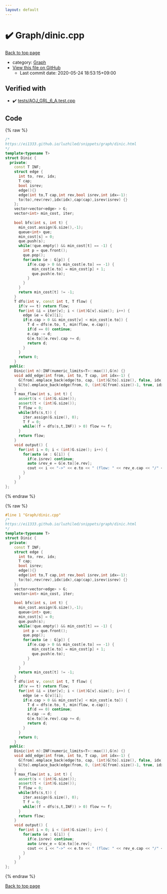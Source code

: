 ```yaml
---
layout: default
---
```


<!-- mathjax config similar to math.stackexchange -->
<script type="text/javascript" async
  src="https://cdnjs.cloudflare.com/ajax/libs/mathjax/2.7.5/MathJax.js?config=TeX-MML-AM_CHTML">
</script>
<script type="text/x-mathjax-config">
  MathJax.Hub.Config({
    TeX: { equationNumbers: { autoNumber: "AMS" }},
    tex2jax: {
      inlineMath: [ ['$','$'] ],
      processEscapes: true
    },
    "HTML-CSS": { matchFontHeight: false },
    displayAlign: "left",
    displayIndent: "2em"
  });
</script>

<script type="text/javascript" src="https://cdnjs.cloudflare.com/ajax/libs/jquery/3.4.1/jquery.min.js"></script>
<script src="https://cdn.jsdelivr.net/npm/jquery-balloon-js@1.1.2/jquery.balloon.min.js" integrity="sha256-ZEYs9VrgAeNuPvs15E39OsyOJaIkXEEt10fzxJ20+2I=" crossorigin="anonymous"></script>
<script type="text/javascript" src="../../assets/js/copy-button.js"></script>
<link rel="stylesheet" href="../../assets/css/copy-button.css" />


# :heavy_check_mark: Graph/dinic.cpp

<a href="../../index.html">Back to top page</a>

* category: <a href="../../index.html#4cdbd2bafa8193091ba09509cedf94fd">Graph</a>
* <a href="{{ site.github.repository_url }}/blob/master/Graph/dinic.cpp">View this file on GitHub</a>
    - Last commit date: 2020-05-24 18:53:15+09:00




## Verified with

* :heavy_check_mark: <a href="../../verify/tests/AOJ_GRL_6_A.test.cpp.html">tests/AOJ_GRL_6_A.test.cpp</a>


## Code

<a id="unbundled"></a>
{% raw %}
```cpp
/*
https://ei1333.github.io/luzhiled/snippets/graph/dinic.html
*/
template<typename T>
struct Dinic {
  private:
    const T INF;
    struct edge {
      int to, rev, idx; 
      T cap; 
      bool isrev; 
      edge(){}
      edge(int to,T cap,int rev,bool isrev,int idx=-1):
      to(to),rev(rev),idx(idx),cap(cap),isrev(isrev) {}
    };
    vector<vector<edge> > G;
    vector<int> min_cost, iter;
    
    bool bfs(int s, int t) {
      min_cost.assign(G.size(),-1);
      queue<int> que;
      min_cost[s] = 0;
      que.push(s);
      while(!que.empty() && min_cost[t] == -1) {
        int p = que.front();
        que.pop();
        for(auto &e : G[p]) {
          if(e.cap > 0 && min_cost[e.to] == -1) {
            min_cost[e.to] = min_cost[p] + 1;
            que.push(e.to);
          }
        }
      }
      return min_cost[t] != -1;
    }
    T dfs(int v, const int t, T flow) {
      if(v == t) return flow;
      for(int &i = iter[v]; i < (int)G[v].size(); i++) {
        edge &e = G[v][i];
        if(e.cap > 0 && min_cost[v] < min_cost[e.to]) {
          T d = dfs(e.to, t, min(flow, e.cap));
          if(d == 0) continue;
          e.cap -= d;
          G[e.to][e.rev].cap += d;
          return d;
        }
      }
      return 0;
    }
  public:
    Dinic(int n):INF(numeric_limits<T>::max()),G(n) {}
    void add_edge(int from, int to, T cap, int idx=-1) {
      G[from].emplace_back(edge(to, cap, (int)G[to].size(), false, idx));
      G[to].emplace_back(edge(from, 0, (int)G[from].size()-1, true, idx));
    }
    T max_flow(int s, int t) {
      assert(s < (int)G.size());
      assert(t < (int)G.size());
      T flow = 0;
      while(bfs(s,t)) {
        iter.assign(G.size(), 0);
        T f = 0;
        while((f = dfs(s,t,INF)) > 0) flow += f;
      }
      return flow;
    }
    void output() {
      for(int i = 0; i < (int)G.size(); i++) {
        for(auto &e : G[i]) {
          if(e.isrev) continue;
          auto &rev_e = G[e.to][e.rev];
          cout << i << "->" << e.to << " (flow: " << rev_e.cap << "/" << e.cap + rev_e.cap << ")" << endl;
        }
      }
    }
};
```
{% endraw %}

<a id="bundled"></a>
{% raw %}
```cpp
#line 1 "Graph/dinic.cpp"
/*
https://ei1333.github.io/luzhiled/snippets/graph/dinic.html
*/
template<typename T>
struct Dinic {
  private:
    const T INF;
    struct edge {
      int to, rev, idx; 
      T cap; 
      bool isrev; 
      edge(){}
      edge(int to,T cap,int rev,bool isrev,int idx=-1):
      to(to),rev(rev),idx(idx),cap(cap),isrev(isrev) {}
    };
    vector<vector<edge> > G;
    vector<int> min_cost, iter;
    
    bool bfs(int s, int t) {
      min_cost.assign(G.size(),-1);
      queue<int> que;
      min_cost[s] = 0;
      que.push(s);
      while(!que.empty() && min_cost[t] == -1) {
        int p = que.front();
        que.pop();
        for(auto &e : G[p]) {
          if(e.cap > 0 && min_cost[e.to] == -1) {
            min_cost[e.to] = min_cost[p] + 1;
            que.push(e.to);
          }
        }
      }
      return min_cost[t] != -1;
    }
    T dfs(int v, const int t, T flow) {
      if(v == t) return flow;
      for(int &i = iter[v]; i < (int)G[v].size(); i++) {
        edge &e = G[v][i];
        if(e.cap > 0 && min_cost[v] < min_cost[e.to]) {
          T d = dfs(e.to, t, min(flow, e.cap));
          if(d == 0) continue;
          e.cap -= d;
          G[e.to][e.rev].cap += d;
          return d;
        }
      }
      return 0;
    }
  public:
    Dinic(int n):INF(numeric_limits<T>::max()),G(n) {}
    void add_edge(int from, int to, T cap, int idx=-1) {
      G[from].emplace_back(edge(to, cap, (int)G[to].size(), false, idx));
      G[to].emplace_back(edge(from, 0, (int)G[from].size()-1, true, idx));
    }
    T max_flow(int s, int t) {
      assert(s < (int)G.size());
      assert(t < (int)G.size());
      T flow = 0;
      while(bfs(s,t)) {
        iter.assign(G.size(), 0);
        T f = 0;
        while((f = dfs(s,t,INF)) > 0) flow += f;
      }
      return flow;
    }
    void output() {
      for(int i = 0; i < (int)G.size(); i++) {
        for(auto &e : G[i]) {
          if(e.isrev) continue;
          auto &rev_e = G[e.to][e.rev];
          cout << i << "->" << e.to << " (flow: " << rev_e.cap << "/" << e.cap + rev_e.cap << ")" << endl;
        }
      }
    }
};

```
{% endraw %}

<a href="../../index.html">Back to top page</a>


